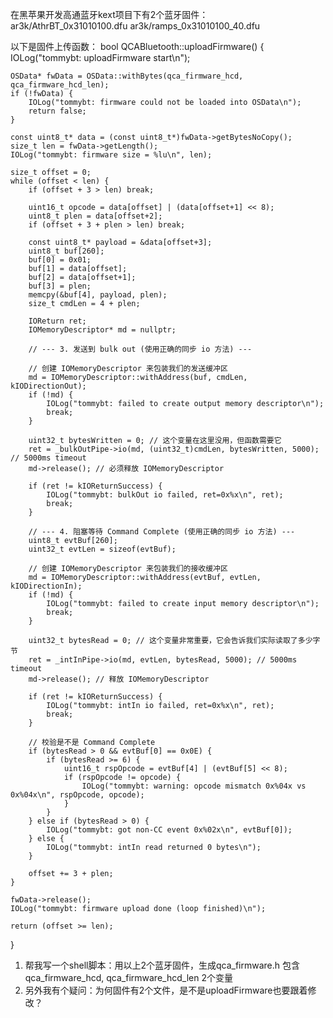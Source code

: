 在黑苹果开发高通蓝牙kext项目下有2个蓝牙固件：
ar3k/AthrBT_0x31010100.dfu
ar3k/ramps_0x31010100_40.dfu

以下是固件上传函数：
bool QCABluetooth::uploadFirmware() {
    IOLog("tommybt: uploadFirmware start\n");

    OSData* fwData = OSData::withBytes(qca_firmware_hcd, qca_firmware_hcd_len);
    if (!fwData) {
        IOLog("tommybt: firmware could not be loaded into OSData\n");
        return false;
    }

    const uint8_t* data = (const uint8_t*)fwData->getBytesNoCopy();
    size_t len = fwData->getLength();
    IOLog("tommybt: firmware size = %lu\n", len);

    size_t offset = 0;
    while (offset < len) {
        if (offset + 3 > len) break;

        uint16_t opcode = data[offset] | (data[offset+1] << 8);
        uint8_t plen = data[offset+2];
        if (offset + 3 + plen > len) break;

        const uint8_t* payload = &data[offset+3];
        uint8_t buf[260];
        buf[0] = 0x01;
        buf[1] = data[offset];
        buf[2] = data[offset+1];
        buf[3] = plen;
        memcpy(&buf[4], payload, plen);
        size_t cmdLen = 4 + plen;

        IOReturn ret;
        IOMemoryDescriptor* md = nullptr;

        // --- 3. 发送到 bulk out (使用正确的同步 io 方法) ---
        
        // 创建 IOMemoryDescriptor 来包装我们的发送缓冲区
        md = IOMemoryDescriptor::withAddress(buf, cmdLen, kIODirectionOut);
        if (!md) {
            IOLog("tommybt: failed to create output memory descriptor\n");
            break;
        }

        uint32_t bytesWritten = 0; // 这个变量在这里没用，但函数需要它
        ret = _bulkOutPipe->io(md, (uint32_t)cmdLen, bytesWritten, 5000); // 5000ms timeout
        md->release(); // 必须释放 IOMemoryDescriptor

        if (ret != kIOReturnSuccess) {
            IOLog("tommybt: bulkOut io failed, ret=0x%x\n", ret);
            break;
        }

        // --- 4. 阻塞等待 Command Complete (使用正确的同步 io 方法) ---
        uint8_t evtBuf[260];
        uint32_t evtLen = sizeof(evtBuf);
        
        // 创建 IOMemoryDescriptor 来包装我们的接收缓冲区
        md = IOMemoryDescriptor::withAddress(evtBuf, evtLen, kIODirectionIn);
        if (!md) {
            IOLog("tommybt: failed to create input memory descriptor\n");
            break;
        }
        
        uint32_t bytesRead = 0; // 这个变量非常重要，它会告诉我们实际读取了多少字节
        ret = _intInPipe->io(md, evtLen, bytesRead, 5000); // 5000ms timeout
        md->release(); // 释放 IOMemoryDescriptor

        if (ret != kIOReturnSuccess) {
            IOLog("tommybt: intIn io failed, ret=0x%x\n", ret);
            break;
        }

        // 校验是不是 Command Complete
        if (bytesRead > 0 && evtBuf[0] == 0x0E) {
            if (bytesRead >= 6) {
                uint16_t rspOpcode = evtBuf[4] | (evtBuf[5] << 8);
                if (rspOpcode != opcode) {
                    IOLog("tommybt: warning: opcode mismatch 0x%04x vs 0x%04x\n", rspOpcode, opcode);
                }
            }
        } else if (bytesRead > 0) {
            IOLog("tommybt: got non-CC event 0x%02x\n", evtBuf[0]);
        } else {
            IOLog("tommybt: intIn read returned 0 bytes\n");
        }

        offset += 3 + plen;
    }

    fwData->release();
    IOLog("tommybt: firmware upload done (loop finished)\n");
    
    return (offset >= len);
}

1. 帮我写一个shell脚本：用以上2个蓝牙固件，生成qca_firmware.h 包含qca_firmware_hcd, qca_firmware_hcd_len 2个变量
2. 另外我有个疑问：为何固件有2个文件，是不是uploadFirmware也要跟着修改？
